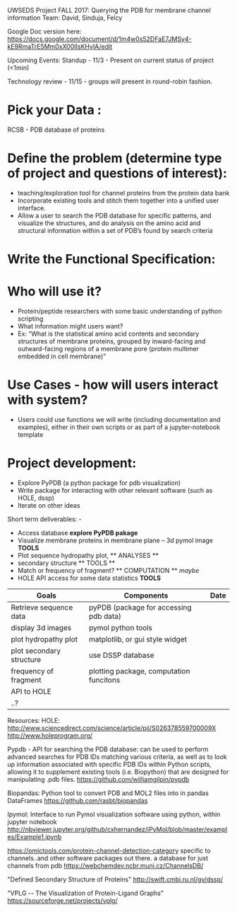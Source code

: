 UWSEDS Project FALL 2017: Querying the PDB for membrane channel information
Team: David, Sinduja, Felcy 

Google Doc version here:
https://docs.google.com/document/d/1m4w0s52DFaE7JMSy4-kE9RmaTrE5Mm0xX00IIsKHyIA/edit

Upcoming Events:
Standup - 11/3 - Present on current status of project (<1min)

Technology review - 11/15 - groups will present in round-robin fashion.


# Pick your Data :
RCSB - PDB database of proteins

# Define the problem (determine type of project and questions of interest):  
 - teaching/exploration tool for channel proteins from the protein data bank
 - Incorporate existing tools and stitch them together into a unified user interface.
 - Allow a user to search the PDB database for specific patterns, 
    and visualize the structures, and do analysis on the amino acid 
    and structural information within a set of PDB’s found by search criteria 

# Write the Functional Specification:

# Who will use it?
 - Protein/peptide researchers with some basic understanding of python scripting
 - What information might users want?
 - Ex: “What is the statistical amino acid contents and secondary structures of membrane proteins, 
   grouped by inward-facing and outward-facing regions of a membrane pore 
   (protein multimer embedded in cell membrane)”

# Use Cases - how will users interact with system?
 - Users could use functions we will write (including documentation and examples), 
   either in their own scripts or as part of a jupyter-notebook template

# Project development:
 - Explore PyPDB (a python package for pdb visualization)
 - Write package for interacting with other relevant software (such as HOLE, dssp)
 - Iterate on other ideas

Short term deliverables: - 
 - Access database **explore PyPDB pakage**
 - Visualize membrane proteins in membrane plane – 3d pymol image **TOOLS**
 - Plot sequence hydropathy plot, ** ANALYSES **
 - secondary structure ** TOOLS **
 - Match or frequency of fragment? ** COMPUTATION ** *maybe*
 - HOLE API access for some data statistics **TOOLS**
 
| Goals | Components | Date
| --- | --- | --- |
| Retrieve sequence data | pyPDB (package for accessing pdb data)| |
| display 3d images | pymol python tools | |
| plot hydropathy plot | matplotlib, or gui style widget | |
| plot secondary structure | use DSSP database |
| frequency of fragment | plotting package, computation funcitons
| API to HOLE | | |
| ..?| | |
 
Resources: 
HOLE: http://www.sciencedirect.com/science/article/pii/S026378559700009X
http://www.holeprogram.org/


Pypdb - API for searching the PDB database: can be used to perform advanced searches for PDB IDs matching various criteria, as well as to look up information associated with specific PDB IDs within Python scripts, allowing it to supplement existing tools (i.e. Biopython) that are designed for manipulating .pdb files.
https://github.com/williamgilpin/pypdb

Biopandas: Python tool to convert PDB and MOL2 files into in pandas DataFrames
https://github.com/rasbt/biopandas

Ipymol: Interface to run Pymol visualization software using python, within jupyter notebook
http://nbviewer.jupyter.org/github/cxhernandez/iPyMol/blob/master/examples/Example1.ipynb

https://omictools.com/protein-channel-detection-category
specific to channels..and other software packages out there.
a database for just channels from pdb
https://webchemdev.ncbr.muni.cz/ChannelsDB/

"Defined Secondary Structure of Proteins"
http://swift.cmbi.ru.nl/gv/dssp/

"VPLG -- The Visualization of Protein-Ligand Graphs"
https://sourceforge.net/projects/vplg/



